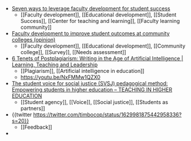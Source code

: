 - [Seven ways to leverage faculty development for student success](https://www.insidehighered.com/news/2023/02/08/seven-ways-leverage-faculty-development-student-success)
	- [[Faculty development]], [[Educational development]], [[Student Success]], [[Center for teaching and learning]], [[Faculty learning community]]
- [Faculty development to improve student outcomes at community colleges (opinion)](https://www.insidehighered.com/advice/2023/02/16/faculty-development-improve-student-outcomes-community-colleges-opinion)
	- [[Faculty development]], [[Educational development]], [[Community college]], [[Survey]], [[Needs assessment]]
- [6 Tenets of Postplagiarism: Writing in the Age of Artificial Intelligence | Learning, Teaching and Leadership](https://drsaraheaton.wordpress.com/2023/02/25/6-tenets-of-postplagiarism-writing-in-the-age-of-artificial-intelligence/)
	- [[Plagiarism]], [[Artificial intelligence in education]]
	- https://youtu.be/NxFMMw1QZX0
- [The student voice for social justice (SVSJ) pedagogical method: Empowering students in higher education – TEACHING IN HIGHER EDUCATION](https://teachinginhighereducation.wordpress.com/2023/02/26/the-student-voice-for-social-justice-svsj-pedagogical-method-empowering-students-in-higher-education/)
	- [[Student agency]], [[Voice]], [[Social justice]], [[Students as partners]]
- {{twitter https://twitter.com/timbocop/status/1629981875442958336?s=20}}
	- [[Feedback]]
-